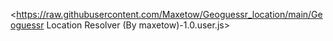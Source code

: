 <https://raw.githubusercontent.com/Maxetow/Geoguessr_location/main/Geoguessr Location Resolver (By maxetow)-1.0.user.js>
